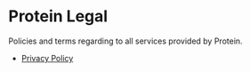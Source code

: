 # Protein Legal
Policies and terms regarding to all services provided by Protein.

- [Privacy Policy](privacy-policy.md)
